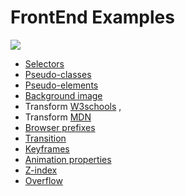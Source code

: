 # FrontEnd Examples

![](Example/A02/images/ScreenShot.png)

- [Selectors](<https://www.w3schools.com/cssref/css_selectors.asp>)
- [Pseudo-classes ](<https://developer.mozilla.org/en-US/docs/Web/CSS/Pseudo-classes>)
- [Pseudo-elements](<https://developer.mozilla.org/en-US/docs/Web/CSS/Pseudo-elements>)
- [Background image](https://www.w3schools.com/cssref/pr_background-image.asp)
- Transform [W3schools](https://www.w3schools.com/cssref/css3_pr_transform.asp) , 
- Transform [MDN](https://developer.mozilla.org/en-US/docs/Web/CSS/transform)
- [Browser prefixes](https://developer.mozilla.org/en-US/docs/Glossary/Vendor_Prefix)
- [Transition](https://www.w3schools.com/cssref/css3_pr_transition.asp)
- [Keyframes](https://www.w3schools.com/cssref/css3_pr_animation-keyframes.asp)
- [Animation properties](https://www.w3schools.com/cssref/css3_pr_animation.asp)
- [Z-index](https://www.w3schools.com/cssref/pr_pos_z-index.asp)
- [Overflow](https://www.w3schools.com/css/css_overflow.asp)
